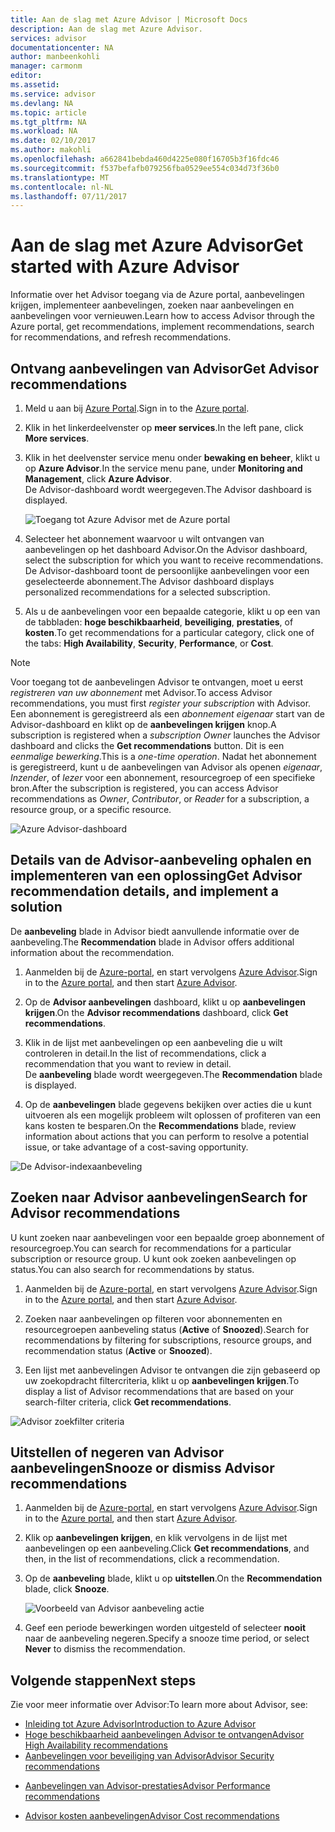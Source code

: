 ```yaml
---
title: Aan de slag met Azure Advisor | Microsoft Docs
description: Aan de slag met Azure Advisor.
services: advisor
documentationcenter: NA
author: manbeenkohli
manager: carmonm
editor: 
ms.assetid: 
ms.service: advisor
ms.devlang: NA
ms.topic: article
ms.tgt_pltfrm: NA
ms.workload: NA
ms.date: 02/10/2017
ms.author: makohli
ms.openlocfilehash: a662841bebda460d4225e080f16705b3f16fdc46
ms.sourcegitcommit: f537befafb079256fba0529ee554c034d73f36b0
ms.translationtype: MT
ms.contentlocale: nl-NL
ms.lasthandoff: 07/11/2017
---
```

# <a name="get-started-with-azure-advisor"></a><span data-ttu-id="8d262-103">Aan de slag met Azure Advisor</span><span class="sxs-lookup"><span data-stu-id="8d262-103">Get started with Azure Advisor</span></span>

<span data-ttu-id="8d262-104">Informatie over het Advisor toegang via de Azure portal, aanbevelingen krijgen, implementeer aanbevelingen, zoeken naar aanbevelingen en aanbevelingen voor vernieuwen.</span><span class="sxs-lookup"><span data-stu-id="8d262-104">Learn how to access Advisor through the Azure portal, get recommendations, implement recommendations, search for recommendations, and refresh recommendations.</span></span>

## <a name="get-advisor-recommendations"></a><span data-ttu-id="8d262-105">Ontvang aanbevelingen van Advisor</span><span class="sxs-lookup"><span data-stu-id="8d262-105">Get Advisor recommendations</span></span>

1. <span data-ttu-id="8d262-106">Meld u aan bij [Azure Portal](https://portal.azure.com).</span><span class="sxs-lookup"><span data-stu-id="8d262-106">Sign in to the [Azure portal](https://portal.azure.com).</span></span>

2. <span data-ttu-id="8d262-107">Klik in het linkerdeelvenster op **meer services**.</span><span class="sxs-lookup"><span data-stu-id="8d262-107">In the left pane, click **More services**.</span></span>

3. <span data-ttu-id="8d262-108">Klik in het deelvenster service menu onder **bewaking en beheer**, klikt u op **Azure Advisor**.</span><span class="sxs-lookup"><span data-stu-id="8d262-108">In the service menu pane, under **Monitoring and Management**, click **Azure Advisor**.</span></span>  
 <span data-ttu-id="8d262-109">De Advisor-dashboard wordt weergegeven.</span><span class="sxs-lookup"><span data-stu-id="8d262-109">The Advisor dashboard is displayed.</span></span>

   ![Toegang tot Azure Advisor met de Azure portal](./media/advisor-overview/advisor-azure-portal-menu.png) 

4. <span data-ttu-id="8d262-111">Selecteer het abonnement waarvoor u wilt ontvangen van aanbevelingen op het dashboard Advisor.</span><span class="sxs-lookup"><span data-stu-id="8d262-111">On the Advisor dashboard, select the subscription for which you want to receive recommendations.</span></span>  
<span data-ttu-id="8d262-112">De Advisor-dashboard toont de persoonlijke aanbevelingen voor een geselecteerde abonnement.</span><span class="sxs-lookup"><span data-stu-id="8d262-112">The Advisor dashboard displays personalized recommendations for a selected subscription.</span></span> 

5. <span data-ttu-id="8d262-113">Als u de aanbevelingen voor een bepaalde categorie, klikt u op een van de tabbladen: **hoge beschikbaarheid**, **beveiliging**, **prestaties**, of **kosten**.</span><span class="sxs-lookup"><span data-stu-id="8d262-113">To get recommendations for a particular category, click one of the tabs: **High Availability**, **Security**, **Performance**, or **Cost**.</span></span>
 
> [!NOTE]
> <span data-ttu-id="8d262-114">Voor toegang tot de aanbevelingen Advisor te ontvangen, moet u eerst *registreren van uw abonnement* met Advisor.</span><span class="sxs-lookup"><span data-stu-id="8d262-114">To access Advisor recommendations, you must first *register your subscription* with Advisor.</span></span> <span data-ttu-id="8d262-115">Een abonnement is geregistreerd als een *abonnement eigenaar* start van de Advisor-dashboard en klikt op de **aanbevelingen krijgen** knop.</span><span class="sxs-lookup"><span data-stu-id="8d262-115">A subscription is registered when a *subscription Owner* launches the Advisor dashboard and clicks the **Get recommendations** button.</span></span> <span data-ttu-id="8d262-116">Dit is een *eenmalige bewerking*.</span><span class="sxs-lookup"><span data-stu-id="8d262-116">This is a *one-time operation*.</span></span> <span data-ttu-id="8d262-117">Nadat het abonnement is geregistreerd, kunt u de aanbevelingen van Advisor als openen *eigenaar*, *Inzender*, of *lezer* voor een abonnement, resourcegroep of een specifieke bron.</span><span class="sxs-lookup"><span data-stu-id="8d262-117">After the subscription is registered, you can access Advisor recommendations as *Owner*, *Contributor*, or *Reader* for a subscription, a resource group, or a specific resource.</span></span>

  ![Azure Advisor-dashboard](./media/advisor-overview/advisor-all-tab.png)

## <a name="get-advisor-recommendation-details-and-implement-a-solution"></a><span data-ttu-id="8d262-119">Details van de Advisor-aanbeveling ophalen en implementeren van een oplossing</span><span class="sxs-lookup"><span data-stu-id="8d262-119">Get Advisor recommendation details, and implement a solution</span></span>

<span data-ttu-id="8d262-120">De **aanbeveling** blade in Advisor biedt aanvullende informatie over de aanbeveling.</span><span class="sxs-lookup"><span data-stu-id="8d262-120">The **Recommendation** blade in Advisor offers additional information about the recommendation.</span></span> 

1. <span data-ttu-id="8d262-121">Aanmelden bij de [Azure-portal](https://portal.azure.com), en start vervolgens [Azure Advisor](https://aka.ms/azureadvisordashboard).</span><span class="sxs-lookup"><span data-stu-id="8d262-121">Sign in to the [Azure portal](https://portal.azure.com), and then start [Azure Advisor](https://aka.ms/azureadvisordashboard).</span></span>

2. <span data-ttu-id="8d262-122">Op de **Advisor aanbevelingen** dashboard, klikt u op **aanbevelingen krijgen**.</span><span class="sxs-lookup"><span data-stu-id="8d262-122">On the **Advisor recommendations** dashboard, click **Get recommendations**.</span></span>

3. <span data-ttu-id="8d262-123">Klik in de lijst met aanbevelingen op een aanbeveling die u wilt controleren in detail.</span><span class="sxs-lookup"><span data-stu-id="8d262-123">In the list of recommendations, click a recommendation that you want to review in detail.</span></span>  
<span data-ttu-id="8d262-124">De **aanbeveling** blade wordt weergegeven.</span><span class="sxs-lookup"><span data-stu-id="8d262-124">The **Recommendation** blade is displayed.</span></span>

4. <span data-ttu-id="8d262-125">Op de **aanbevelingen** blade gegevens bekijken over acties die u kunt uitvoeren als een mogelijk probleem wilt oplossen of profiteren van een kans kosten te besparen.</span><span class="sxs-lookup"><span data-stu-id="8d262-125">On the **Recommendations** blade, review information about actions that you can perform to resolve a potential issue, or take advantage of a cost-saving opportunity.</span></span> 
  
  ![De Advisor-indexaanbeveling](./media/advisor-overview/advisor-recommendation-action-example.png)

## <a name="search-for-advisor-recommendations"></a><span data-ttu-id="8d262-127">Zoeken naar Advisor aanbevelingen</span><span class="sxs-lookup"><span data-stu-id="8d262-127">Search for Advisor recommendations</span></span>

<span data-ttu-id="8d262-128">U kunt zoeken naar aanbevelingen voor een bepaalde groep abonnement of resourcegroep.</span><span class="sxs-lookup"><span data-stu-id="8d262-128">You can search for recommendations for a particular subscription or resource group.</span></span> <span data-ttu-id="8d262-129">U kunt ook zoeken aanbevelingen op status.</span><span class="sxs-lookup"><span data-stu-id="8d262-129">You can also search for recommendations by status.</span></span>

1. <span data-ttu-id="8d262-130">Aanmelden bij de [Azure-portal](https://portal.azure.com), en start vervolgens [Azure Advisor](https://aka.ms/azureadvisordashboard).</span><span class="sxs-lookup"><span data-stu-id="8d262-130">Sign in to the [Azure portal](https://portal.azure.com), and then start [Azure Advisor](https://aka.ms/azureadvisordashboard).</span></span>

2. <span data-ttu-id="8d262-131">Zoeken naar aanbevelingen op filteren voor abonnementen en resourcegroepen aanbeveling status (**Active** of **Snoozed**).</span><span class="sxs-lookup"><span data-stu-id="8d262-131">Search for recommendations by filtering for subscriptions, resource groups, and recommendation status (**Active** or **Snoozed**).</span></span>

3. <span data-ttu-id="8d262-132">Een lijst met aanbevelingen Advisor te ontvangen die zijn gebaseerd op uw zoekopdracht filtercriteria, klikt u op **aanbevelingen krijgen**.</span><span class="sxs-lookup"><span data-stu-id="8d262-132">To display a list of Advisor recommendations that are based on your search-filter criteria, click **Get recommendations**.</span></span>

  ![Advisor zoekfilter criteria](./media/advisor-get-started/advisor-search.png)

## <a name="snooze-or-dismiss-advisor-recommendations"></a><span data-ttu-id="8d262-134">Uitstellen of negeren van Advisor aanbevelingen</span><span class="sxs-lookup"><span data-stu-id="8d262-134">Snooze or dismiss Advisor recommendations</span></span>

1. <span data-ttu-id="8d262-135">Aanmelden bij de [Azure-portal](https://portal.azure.com), en start vervolgens [Azure Advisor](https://aka.ms/azureadvisordashboard).</span><span class="sxs-lookup"><span data-stu-id="8d262-135">Sign in to the [Azure portal](https://portal.azure.com), and then start [Azure Advisor](https://aka.ms/azureadvisordashboard).</span></span>

2. <span data-ttu-id="8d262-136">Klik op **aanbevelingen krijgen**, en klik vervolgens in de lijst met aanbevelingen op een aanbeveling.</span><span class="sxs-lookup"><span data-stu-id="8d262-136">Click **Get recommendations**, and then, in the list of recommendations, click a recommendation.</span></span>

3. <span data-ttu-id="8d262-137">Op de **aanbeveling** blade, klikt u op **uitstellen**.</span><span class="sxs-lookup"><span data-stu-id="8d262-137">On the **Recommendation** blade, click **Snooze**.</span></span>  

   ![Voorbeeld van Advisor aanbeveling actie](./media/advisor-get-started/advisor-snooze.png)

4. <span data-ttu-id="8d262-139">Geef een periode bewerkingen worden uitgesteld of selecteer **nooit** naar de aanbeveling negeren.</span><span class="sxs-lookup"><span data-stu-id="8d262-139">Specify a snooze time period, or select **Never** to dismiss the recommendation.</span></span>


## <a name="next-steps"></a><span data-ttu-id="8d262-140">Volgende stappen</span><span class="sxs-lookup"><span data-stu-id="8d262-140">Next steps</span></span>

<span data-ttu-id="8d262-141">Zie voor meer informatie over Advisor:</span><span class="sxs-lookup"><span data-stu-id="8d262-141">To learn more about Advisor, see:</span></span>
* [<span data-ttu-id="8d262-142">Inleiding tot Azure Advisor</span><span class="sxs-lookup"><span data-stu-id="8d262-142">Introduction to Azure Advisor</span></span>](advisor-overview.md)
* [<span data-ttu-id="8d262-143">Hoge beschikbaarheid aanbevelingen Advisor te ontvangen</span><span class="sxs-lookup"><span data-stu-id="8d262-143">Advisor High Availability recommendations</span></span>](advisor-high-availability-recommendations.md)
* [<span data-ttu-id="8d262-144">Aanbevelingen voor beveiliging van Advisor</span><span class="sxs-lookup"><span data-stu-id="8d262-144">Advisor Security recommendations</span></span>](advisor-security-recommendations.md)
-  [<span data-ttu-id="8d262-145">Aanbevelingen van Advisor-prestaties</span><span class="sxs-lookup"><span data-stu-id="8d262-145">Advisor Performance recommendations</span></span>](advisor-performance-recommendations.md)
* [<span data-ttu-id="8d262-146">Advisor kosten aanbevelingen</span><span class="sxs-lookup"><span data-stu-id="8d262-146">Advisor Cost recommendations</span></span>](advisor-performance-recommendations.md)

